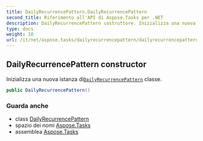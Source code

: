 ```yaml
---
title: DailyRecurrencePattern.DailyRecurrencePattern
second_title: Riferimento all'API di Aspose.Tasks per .NET
description: DailyRecurrencePattern costruttore. Inizializza una nuova istanza diDailyRecurrencePattern classe.
type: docs
weight: 10
url: /it/net/aspose.tasks/dailyrecurrencepattern/dailyrecurrencepattern/
---
```

## DailyRecurrencePattern constructor

Inizializza una nuova istanza di[`DailyRecurrencePattern`](../) classe.

```csharp
public DailyRecurrencePattern()
```

### Guarda anche

* class [DailyRecurrencePattern](../)
* spazio dei nomi [Aspose.Tasks](../../dailyrecurrencepattern/)
* assemblea [Aspose.Tasks](../../../)


